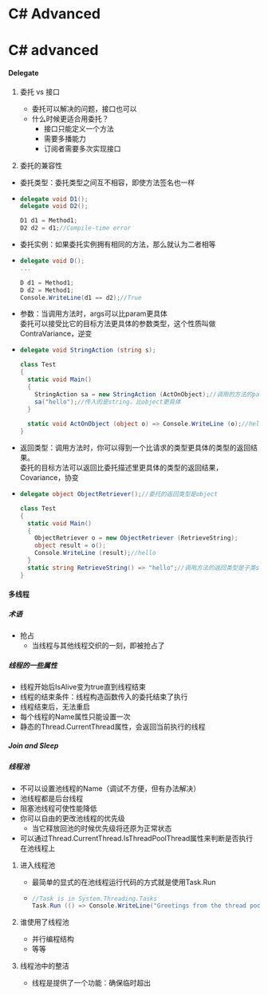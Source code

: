 # C# Advanced

# C# advanced

#### Delegate

1. 委托 vs 接口
   - 委托可以解决的问题，接口也可以
   - 什么时候更适合用委托？
     - 接口只能定义一个方法
     - 需要多播能力
     - 订阅者需要多次实现接口

2. 委托的兼容性

- 委托类型：委托类型之间互不相容，即使方法签名也一样

- ```c#
  delegate void D1();
  delegate void D2();
  
  D1 d1 = Method1;
  D2 d2 = d1;//Compile-time error
  ```

- 委托实例：如果委托实例拥有相同的方法，那么就认为二者相等

- ```c#
  delegate void D();
  ...
  
  D d1 = Method1;
  D d2 = Method1;
  Console.WriteLine(d1 == d2);//True
  ```

- 参数：当调用方法时，args可以比param更具体  
  委托可以接受比它的目标方法更具体的参数类型，这个性质叫做ContraVariance，逆变

- ```c#
  delegate void StringAction (string s);
  
  class Test
  {
    static void Main()
    {
      StringAction sa = new StringAction (ActOnObject);//调用的方法的param是object
      sa("hello");//传入的是string，比object更具体
    }
    
    static void ActOnObject (object o) => Console.WriteLine (o);//hello
  }
  ```

- 返回类型：调用方法时，你可以得到一个比请求的类型更具体的类型的返回结果。  
  委托的目标方法可以返回比委托描述里更具体的类型的返回结果，Covariance，协变

- ```c#
  delegate object ObjectRetriever();//委托的返回类型是object
  
  class Test
  {
    static void Main()
    {
      ObjectRetriever o = new ObjectRetriever (RetrieveString);
      object result = o();
      Console.WriteLine (result);//hello
    }
    static string RetrieveString() => "hello";//调用方法的返回类型是子类string
  }
  ```

  



#### 多线程

##### 术语

- 抢占
  - 当线程与其他线程交织的一刻，即被抢占了

##### 线程的一些属性

- 线程开始后IsAlive变为true直到线程结束
- 线程的结束条件：线程构造函数传入的委托结束了执行
- 线程结束后，无法重启
- 每个线程的Name属性只能设置一次
- 静态的Thread.CurrentThread属性，会返回当前执行的线程

##### Join and Sleep

##### 线程池

- 不可以设置池线程的Name（调试不方便，但有办法解决）
- 池线程都是后台线程
- 阻塞池线程可使性能降低
- 你可以自由的更改池线程的优先级
  - 当它释放回池的时候优先级将还原为正常状态
- 可以通过Thread.CurrentThread.IsThreadPoolThread属性来判断是否执行在池线程上

1. 进入线程池

   - 最简单的显式的在池线程运行代码的方式就是使用Task.Run

   - ```c#
     //Task is in System.Threading.Tasks
     Task.Run (() => Console.WriteLine("Greetings from the thread pool"));
     ```

     

2. 谁使用了线程池

   - 并行编程结构
   - 等等

3. 线程池中的整洁

   - 线程是提供了一个功能：确保临时超出

